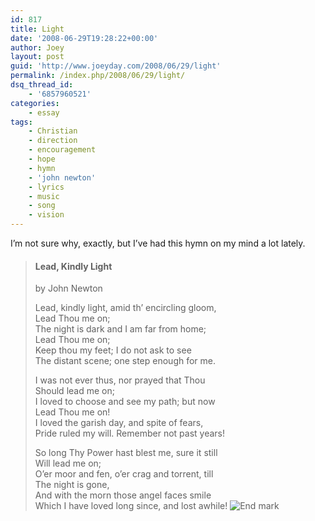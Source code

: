 ```yaml
---
id: 817
title: Light
date: '2008-06-29T19:28:22+00:00'
author: Joey
layout: post
guid: 'http://www.joeyday.com/2008/06/29/light'
permalink: /index.php/2008/06/29/light/
dsq_thread_id:
    - '6857960521'
categories:
    - essay
tags:
    - Christian
    - direction
    - encouragement
    - hope
    - hymn
    - 'john newton'
    - lyrics
    - music
    - song
    - vision
---
```


I’m not sure why, exactly, but I’ve had this hymn on my mind a lot lately.

> #### Lead, Kindly Light
> 
> by John Newton
> 
> Lead, kindly light, amid th’ encircling gloom,  
>  Lead Thou me on;  
> The night is dark and I am far from home;  
>  Lead Thou me on;  
> Keep thou my feet; I do not ask to see  
> The distant scene; one step enough for me.
> 
> I was not ever thus, nor prayed that Thou  
>  Should lead me on;  
> I loved to choose and see my path; but now  
>  Lead Thou me on!  
> I loved the garish day, and spite of fears,  
> Pride ruled my will. Remember not past years!
> 
> So long Thy Power hast blest me, sure it still  
>  Will lead me on;  
> O’er moor and fen, o’er crag and torrent, till  
>  The night is gone,  
> And with the morn those angel faces smile  
> Which I have loved long since, and lost awhile! ![End mark](http://joeyday.com/wp-content/uploads/2009/08/endmark.png "End mark")